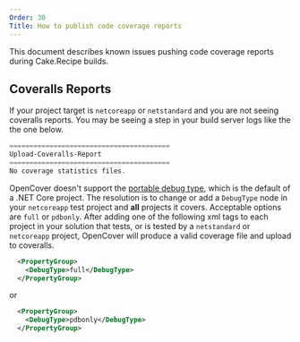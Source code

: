 ```yaml
---
Order: 30
Title: How to publish code coverage reports
---
```

This document describes known issues pushing code coverage reports during Cake.Recipe builds.

## Coveralls Reports

If your project target is `netcoreapp` or `netstandard` and you are not seeing coveralls reports.  You may be seeing a step in your build server logs like the the one below.

``` powershell
========================================
Upload-Coveralls-Report
========================================
No coverage statistics files.
```

OpenCover doesn't support the [portable debug type]((https://github.com/dotnet/core/blob/e6049bb60307d987e044c39a106e0d6cf98857a3/Documentation/diagnostics/portable_pdb.md)), which is the default of a .NET Core project. The resolution is to change or add a `DebugType` node in your `netcoreapp` test project and **all** projects it covers.  Acceptable options are `full` or `pdbonly`.  After adding one of the following xml tags to each project in your solution that tests, or is tested by a `netstandard` or `netcoreapp` project, OpenCover will produce a valid coverage file and upload to coveralls.

``` xml
  <PropertyGroup>
    <DebugType>full</DebugType>
  </PropertyGroup>
```
or
``` xml
  <PropertyGroup>
    <DebugType>pdbonly</DebugType>
  </PropertyGroup>
```